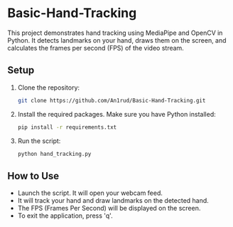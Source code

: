# Basic-Hand-Tracking

This project demonstrates hand tracking using MediaPipe and OpenCV in Python. It detects landmarks on your hand, draws them on the screen, and calculates the frames per second (FPS) of the video stream.

## Setup

1. Clone the repository:

    ```bash
    git clone https://github.com/An1rud/Basic-Hand-Tracking.git
    ```

2. Install the required packages. Make sure you have Python installed:

    ```bash
    pip install -r requirements.txt
    ```

3. Run the script:

    ```bash
    python hand_tracking.py
    ```

## How to Use

- Launch the script. It will open your webcam feed.
- It will track your hand and draw landmarks on the detected hand.
- The FPS (Frames Per Second) will be displayed on the screen.
- To exit the application, press 'q'.
